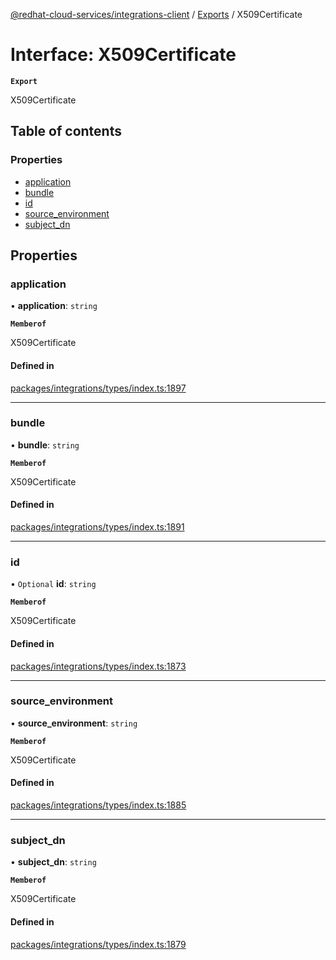 [@redhat-cloud-services/integrations-client](../README.md) / [Exports](../modules.md) / X509Certificate

# Interface: X509Certificate

**`Export`**

X509Certificate

## Table of contents

### Properties

- [application](X509Certificate.md#application)
- [bundle](X509Certificate.md#bundle)
- [id](X509Certificate.md#id)
- [source\_environment](X509Certificate.md#source_environment)
- [subject\_dn](X509Certificate.md#subject_dn)

## Properties

### application

• **application**: `string`

**`Memberof`**

X509Certificate

#### Defined in

[packages/integrations/types/index.ts:1897](https://github.com/RedHatInsights/javascript-clients/blob/main/packages/integrations/types/index.ts#L1897)

___

### bundle

• **bundle**: `string`

**`Memberof`**

X509Certificate

#### Defined in

[packages/integrations/types/index.ts:1891](https://github.com/RedHatInsights/javascript-clients/blob/main/packages/integrations/types/index.ts#L1891)

___

### id

• `Optional` **id**: `string`

**`Memberof`**

X509Certificate

#### Defined in

[packages/integrations/types/index.ts:1873](https://github.com/RedHatInsights/javascript-clients/blob/main/packages/integrations/types/index.ts#L1873)

___

### source\_environment

• **source\_environment**: `string`

**`Memberof`**

X509Certificate

#### Defined in

[packages/integrations/types/index.ts:1885](https://github.com/RedHatInsights/javascript-clients/blob/main/packages/integrations/types/index.ts#L1885)

___

### subject\_dn

• **subject\_dn**: `string`

**`Memberof`**

X509Certificate

#### Defined in

[packages/integrations/types/index.ts:1879](https://github.com/RedHatInsights/javascript-clients/blob/main/packages/integrations/types/index.ts#L1879)
